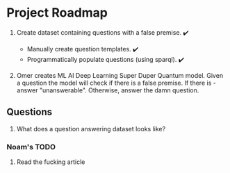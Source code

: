 # Project Roadmap
1. Create dataset containing questions with a false premise. ✔️
    * Manually create question templates. ✔️
    * Programmatically populate questions (using sparql). ✔️

2. Omer creates ML AI Deep Learning Super Duper Quantum model.
   Given a question the model will check if there is a false premise. If there is - answer "unanswerable".
   Otherwise, answer the damn question.


## Questions

1. What does a question answering dataset looks like?

### Noam's TODO
1. Read the fucking article